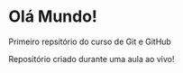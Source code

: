 # Olá Mundo!  
 Primeiro repsitório do curso de Git e GitHub

 Repositório criado durante uma aula ao vivo! 
 
